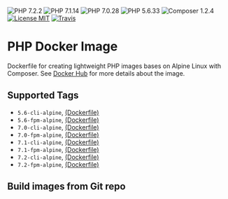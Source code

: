 ![PHP 7.2.2](https://img.shields.io/badge/PHP-7.2.2-brightgreen.svg?style=flat-square) ![PHP 7.1.14](https://img.shields.io/badge/PHP-7.1.14-brightgreen.svg?style=flat-square) ![PHP 7.0.28](https://img.shields.io/badge/PHP-7.0.28-brightgreen.svg?style=flat-square) ![PHP 5.6.33](https://img.shields.io/badge/PHP-5.6.33-brightgreen.svg?style=flat-square) ![Composer 1.2.4](https://img.shields.io/badge/Composer-1.2.4-brightgreen.svg?style=flat-square) [![License MIT](https://img.shields.io/badge/license-MIT-blue.svg?style=flat-square)](https://opensource.org/licenses/MIT) [![Travis](https://img.shields.io/travis/servivum/docker-php.svg?style=flat-square)](https://travis-ci.org/servivum/docker-php)

# PHP Docker Image

Dockerfile for creating lightweight PHP images bases on Alpine Linux with Composer. See 
[Docker Hub](https://hub.docker.com/r/servivum/php) for more details about the image.

## Supported Tags

- `5.6-cli-alpine`, [(Dockerfile)](https://github.com/servivum/docker-php)
- `5.6-fpm-alpine`, [(Dockerfile)](https://github.com/servivum/docker-php)
- `7.0-cli-alpine`, [(Dockerfile)](https://github.com/servivum/docker-php)
- `7.0-fpm-alpine`, [(Dockerfile)](https://github.com/servivum/docker-php)
- `7.1-cli-alpine`, [(Dockerfile)](https://github.com/servivum/docker-php)
- `7.1-fpm-alpine`, [(Dockerfile)](https://github.com/servivum/docker-php)
- `7.2-cli-alpine`, [(Dockerfile)](https://github.com/servivum/docker-php)
- `7.2-fpm-alpine`, [(Dockerfile)](https://github.com/servivum/docker-php)

## Build images from Git repo